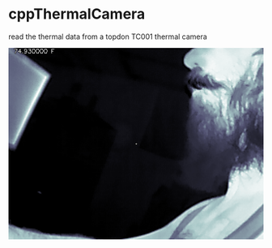 
# cppThermalCamera

read the thermal data from a topdon TC001 thermal camera

![output](.git-assets/output.png)


